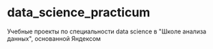 # data_science_practicum
Учебные проекты по специальности data science в "Школе анализа данных", основанной Яндексом

